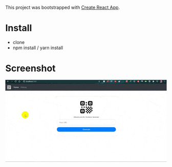 This project was bootstrapped with [Create React App](https://github.com/facebook/create-react-app).

# Install
- clone
- npm install / yarn install

# Screenshot
![Home](https://raw.githubusercontent.com/azharimm/qrl-generator/master/qrl-generator.gif)